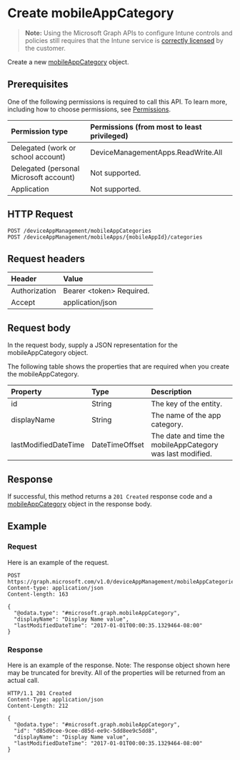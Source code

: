 ﻿# Create mobileAppCategory

> **Note:** Using the Microsoft Graph APIs to configure Intune controls and policies still requires that the Intune service is [correctly licensed](https://go.microsoft.com/fwlink/?linkid=839381) by the customer.

Create a new [mobileAppCategory](../resources/intune_apps_mobileappcategory.md) object.
## Prerequisites
One of the following permissions is required to call this API. To learn more, including how to choose permissions, see [Permissions](/graph/permissions_reference).

|Permission type|Permissions (from most to least privileged)|
|:---|:---|
|Delegated (work or school account)|DeviceManagementApps.ReadWrite.All|
|Delegated (personal Microsoft account)|Not supported.|
|Application|Not supported.|

## HTTP Request
<!-- {
  "blockType": "ignored"
}
-->
``` http
POST /deviceAppManagement/mobileAppCategories
POST /deviceAppManagement/mobileApps/{mobileAppId}/categories
```

## Request headers
|Header|Value|
|:---|:---|
|Authorization|Bearer &lt;token&gt; Required.|
|Accept|application/json|

## Request body
In the request body, supply a JSON representation for the mobileAppCategory object.

The following table shows the properties that are required when you create the mobileAppCategory.

|Property|Type|Description|
|:---|:---|:---|
|id|String|The key of the entity.|
|displayName|String|The name of the app category.|
|lastModifiedDateTime|DateTimeOffset|The date and time the mobileAppCategory was last modified.|



## Response
If successful, this method returns a `201 Created` response code and a [mobileAppCategory](../resources/intune_apps_mobileappcategory.md) object in the response body.

## Example
### Request
Here is an example of the request.
``` http
POST https://graph.microsoft.com/v1.0/deviceAppManagement/mobileAppCategories
Content-type: application/json
Content-length: 163

{
  "@odata.type": "#microsoft.graph.mobileAppCategory",
  "displayName": "Display Name value",
  "lastModifiedDateTime": "2017-01-01T00:00:35.1329464-08:00"
}
```

### Response
Here is an example of the response. Note: The response object shown here may be truncated for brevity. All of the properties will be returned from an actual call.
``` http
HTTP/1.1 201 Created
Content-Type: application/json
Content-Length: 212

{
  "@odata.type": "#microsoft.graph.mobileAppCategory",
  "id": "d85d9cee-9cee-d85d-ee9c-5dd8ee9c5dd8",
  "displayName": "Display Name value",
  "lastModifiedDateTime": "2017-01-01T00:00:35.1329464-08:00"
}
```



